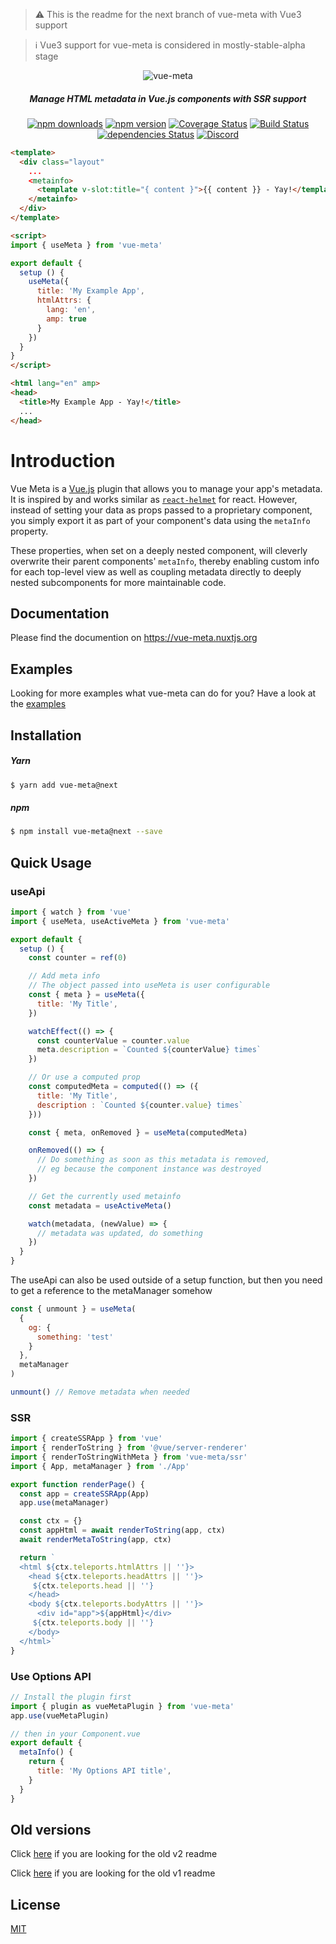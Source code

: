 > :warning: This is the readme for the next branch of vue-meta with Vue3 support

> :information_source: Vue3 support for vue-meta is considered in mostly-stable-alpha stage

<p align="center">
  <img src="./docs/.vuepress/public/vue-meta.png" alt="vue-meta" />
</p>

<h5 align="center">
  Manage HTML metadata in Vue.js components with SSR support
</h5>

<p align="center">
  <a href="http://npm-stat.com/charts.html?package=vue-meta"><img src="https://img.shields.io/npm/dm/vue-meta.svg" alt="npm downloads"></a>
  <a href="http://npmjs.org/package/vue-meta"><img src="https://img.shields.io/npm/v/vue-meta/next.svg" alt="npm version"></a>
  <a href="https://codecov.io/gh/nuxt/vue-meta"><img src="https://badgen.net/codecov/c/github/nuxt/vue-meta/next" alt="Coverage Status"></a>
  <a href="https://circleci.com/gh/nuxt/vue-meta/"><img src="https://badgen.net/circleci/github/nuxt/vue-meta/next" alt="Build Status"></a>
  <a href="https://david-dm.org/nuxt/vue-meta"><img src="https://david-dm.org/nuxt/vue-meta/next/status.svg" alt="dependencies Status"></a>
  <a href="https://discord.nuxtjs.org/"><img src="https://badgen.net/badge/Discord/join-us/7289DA" alt="Discord"></a>
</p>

```html
<template>
  <div class="layout"
    ...
    <metainfo>
      <template v-slot:title="{ content }">{{ content }} - Yay!</template>
    </metainfo>
  </div>
</template>

<script>
import { useMeta } from 'vue-meta'

export default {
  setup () {
    useMeta({
      title: 'My Example App',
      htmlAttrs: {
        lang: 'en',
        amp: true
      }
    })
  }
}
</script>
```
```html
<html lang="en" amp>
<head>
  <title>My Example App - Yay!</title>
  ...
</head>
```
# Introduction
Vue Meta is a [Vue.js](https://vuejs.org) plugin that allows you to manage your app's metadata. It is inspired by and works similar as [`react-helmet`](https://github.com/nfl/react-helmet) for react. However, instead of setting your data as props passed to a proprietary component, you simply export it as part of your component's data using the `metaInfo` property.

These properties, when set on a deeply nested component, will cleverly overwrite their parent components' `metaInfo`, thereby enabling custom info for each top-level view as well as coupling metadata directly to deeply nested subcomponents for more maintainable code.

## Documentation

Please find the documention on https://vue-meta.nuxtjs.org


## Examples

Looking for more examples what vue-meta can do for you? Have a look at the [examples](https://github.com/nuxt/vue-meta/tree/next/examples)

## Installation

##### Yarn
```sh
$ yarn add vue-meta@next
```

##### npm
```sh
$ npm install vue-meta@next --save
```

## Quick Usage

### useApi

```js
import { watch } from 'vue'
import { useMeta, useActiveMeta } from 'vue-meta'

export default {
  setup () {
    const counter = ref(0)

    // Add meta info
    // The object passed into useMeta is user configurable
    const { meta } = useMeta({
      title: 'My Title',
    })

    watchEffect(() => {
      const counterValue = counter.value
      meta.description = `Counted ${counterValue} times`
    })

    // Or use a computed prop
    const computedMeta = computed(() => ({
      title: 'My Title',
      description : `Counted ${counter.value} times`
    }))

    const { meta, onRemoved } = useMeta(computedMeta)

    onRemoved(() => {
      // Do something as soon as this metadata is removed,
      // eg because the component instance was destroyed
    })

    // Get the currently used metainfo
    const metadata = useActiveMeta()

    watch(metadata, (newValue) => {
      // metadata was updated, do something
    })
  }
}
```

The useApi can also be used outside of a setup function, but then
you need to get a reference to the metaManager somehow

```js
const { unmount } = useMeta(
  {
    og: {
      something: 'test'
    }
  },
  metaManager
)

unmount() // Remove metadata when needed
```

### SSR 

```js
import { createSSRApp } from 'vue'
import { renderToString } from '@vue/server-renderer'
import { renderToStringWithMeta } from 'vue-meta/ssr'
import { App, metaManager } from './App'

export function renderPage() {
  const app = createSSRApp(App)
  app.use(metaManager)

  const ctx = {}
  const appHtml = await renderToString(app, ctx)
  await renderMetaToString(app, ctx)

  return `
  <html ${ctx.teleports.htmlAttrs || ''}>
    <head ${ctx.teleports.headAttrs || ''}>
     ${ctx.teleports.head || ''}
    </head>
    <body ${ctx.teleports.bodyAttrs || ''}>
      <div id="app">${appHtml}</div>
     ${ctx.teleports.body || ''}
    </body>
  </html>`
}
```

### Use Options API
```js
// Install the plugin first
import { plugin as vueMetaPlugin } from 'vue-meta'
app.use(vueMetaPlugin)

// then in your Component.vue
export default {
  metaInfo() {
    return {
      title: 'My Options API title',
    }
  }
}
```

## Old versions

Click [here](https://github.com/nuxt/vue-meta/tree/master) if you are looking for the old v2 readme

Click [here](https://github.com/nuxt/vue-meta/tree/1.x) if you are looking for the old v1 readme

## License

[MIT](./LICENSE.md)
